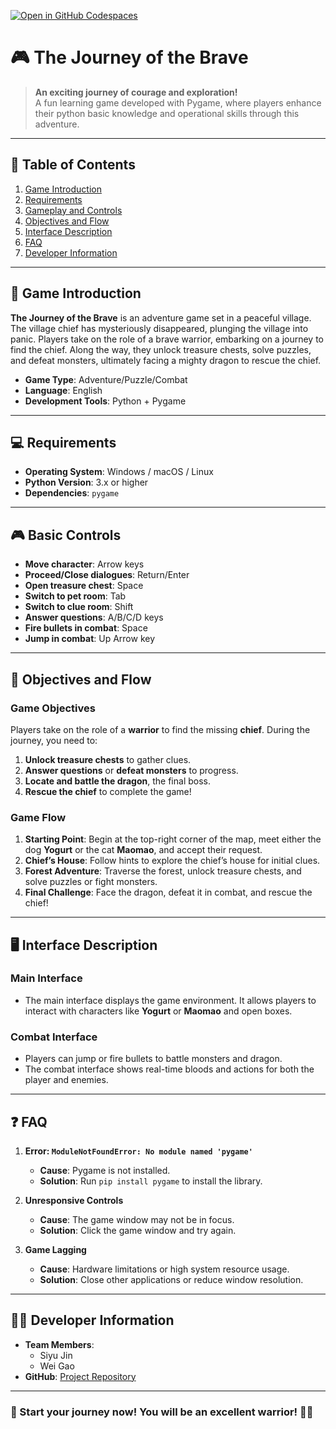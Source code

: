 [![Open in GitHub Codespaces](https://github.com/codespaces/badge.svg)](https://github.com/codespaces/new?repository=vera-gao1015/5002final)


# 🎮 The Journey of the Brave 

> **An exciting journey of courage and exploration!**  
> A fun learning game developed with Pygame, where players enhance their python basic knowledge and operational skills through this adventure.

---

## 📖 Table of Contents
1. [Game Introduction](#game-introduction)  
2. [Requirements](#requirements)  
3. [Gameplay and Controls](#gameplay-and-controls)  
4. [Objectives and Flow](#objectives-and-flow)  
5. [Interface Description](#interface-description)  
6. [FAQ](#faq)  
7. [Developer Information](#developer-information)

---

## 🌟 Game Introduction
**The Journey of the Brave** is an adventure game set in a peaceful village. The village chief has mysteriously disappeared, plunging the village into panic. Players take on the role of a brave warrior, embarking on a journey to find the chief. Along the way, they unlock treasure chests, solve puzzles, and defeat monsters, ultimately facing a mighty dragon to rescue the chief.

- **Game Type**: Adventure/Puzzle/Combat  
- **Language**: English  
- **Development Tools**: Python + Pygame

---

## 💻 Requirements
- **Operating System**: Windows / macOS / Linux  
- **Python Version**: 3.x or higher  
- **Dependencies**: `pygame`  

---

## 🎮 Basic Controls

- **Move character**: Arrow keys  
- **Proceed/Close dialogues**: Return/Enter  
- **Open treasure chest**: Space  
- **Switch to pet room**: Tab  
- **Switch to clue room**: Shift  
- **Answer questions**: A/B/C/D keys  
- **Fire bullets in combat**: Space  
- **Jump in combat**: Up Arrow key  

---

## 🎯 Objectives and Flow

### Game Objectives
Players take on the role of a **warrior** to find the missing **chief**. During the journey, you need to:  
1. **Unlock treasure chests** to gather clues.  
2. **Answer questions** or **defeat monsters** to progress.  
3. **Locate and battle the dragon**, the final boss.  
4. **Rescue the chief** to complete the game!

### Game Flow
1. **Starting Point**: Begin at the top-right corner of the map, meet either the dog **Yogurt** or the cat **Maomao**, and accept their request.
2. **Chief’s House**: Follow hints to explore the chief’s house for initial clues.
3. **Forest Adventure**: Traverse the forest, unlock treasure chests, and solve puzzles or fight monsters.
4. **Final Challenge**: Face the dragon, defeat it in combat, and rescue the chief!

---

## 🖥️ Interface Description

### **Main Interface**
- The main interface displays the game environment. It allows players to interact with characters like **Yogurt** or **Maomao** and open boxes.  

### **Combat Interface**
- Players can jump or fire bullets to battle monsters and dragon.  
- The combat interface shows real-time bloods and actions for both the player and enemies.  

---

## ❓ FAQ

1. **Error: `ModuleNotFoundError: No module named 'pygame'`**  
   - **Cause**: Pygame is not installed.  
   - **Solution**: Run `pip install pygame` to install the library.

2. **Unresponsive Controls**  
   - **Cause**: The game window may not be in focus.  
   - **Solution**: Click the game window and try again.

3. **Game Lagging**  
   - **Cause**: Hardware limitations or high system resource usage.  
   - **Solution**: Close other applications or reduce window resolution.

---

## 👨‍💻 Developer Information
- **Team Members**:
  - Siyu Jin
  - Wei Gao
- **GitHub**: [Project Repository](https://github.com/vera-gao1015/5002FinalProject)  

---

### 🎉 Start your journey now! You will be an excellent warrior! 🫵🏻



